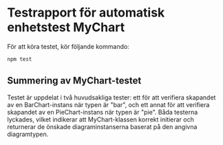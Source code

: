 # Testrapport för automatisk enhetstest MyChart

För att köra testet, kör följande kommando:

```bash
npm test
```

## Summering av MyChart-testet

Testet är uppdelat i två huvudsakliga tester: ett för att verifiera skapandet av en BarChart-instans när typen är "bar", och ett annat för att verifiera skapandet av en PieChart-instans när typen är "pie". Båda testerna lyckades, vilket indikerar att MyChart-klassen korrekt initierar och returnerar de önskade diagraminstanserna baserat på den angivna diagramtypen.
